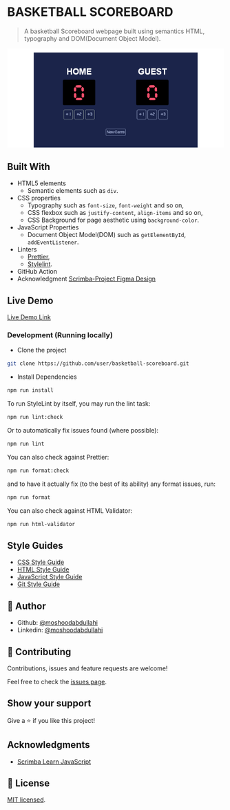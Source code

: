 # BASKETBALL SCOREBOARD

> A basketball Scoreboard webpage built using semantics HTML, typography and DOM(Document Object Model).

![screenshot](./basketball-scoreboard-screenshot.png)

## Built With

- HTML5 elements
  - Semantic elements such as `div`.
- CSS properties
  - Typography such as `font-size`, `font-weight` and so on,
  - CSS flexbox such as `justify-content`, `align-items` and so on,
  - CSS Background for page aesthetic using `background-color`.
- JavaScript Properties
  - Document Object Model(DOM) such as `getElementById`, `addEventListener`.
- Linters
  - [Prettier](https://prettier.io/),
  - [Stylelint](https://stylelint.io/).
- GitHub Action
- Acknowledgment
  [Scrimba-Project Figma Design](<https://www.figma.com/file/R1E5jMRwQ4BluOYxPHz37O/Basketball-Scoreboard-(Copy)?type=design&node-id=0-1&t=DTQYqPeO2W2aZy0p-0>)

## Live Demo

[Live Demo Link](https://doc-basketball-scoreboard.netlify.app/)

### Development (Running locally)

- Clone the project

```bash
git clone https://github.com/user/basketball-scoreboard.git

```

- Install Dependencies

```bash
npm run install
```

To run StyleLint by itself, you may run the lint task:

```bash
npm run lint:check
```

Or to automatically fix issues found (where possible):

```bash
npm run lint
```

You can also check against Prettier:

```bash
npm run format:check
```

and to have it actually fix (to the best of its ability) any format issues, run:

```bash
npm run format
```

You can also check against HTML Validator:

```bash
npm run html-validator
```

## Style Guides

- [CSS Style Guide](http://udacity.github.io/frontend-nanodegree-styleguide/css.html)
- [HTML Style Guide](http://udacity.github.io/frontend-nanodegree-styleguide/index.html)
- [JavaScript Style Guide](http://udacity.github.io/frontend-nanodegree-styleguide/javascript.html)
- [Git Style Guide](https://udacity.github.io/git-styleguide/)

## 👤 Author

- Github: [@moshoodabdullahi](https://github.com/moshoodabdullahi)
- Linkedin: [@moshoodabdullahi](https://www.linkedin.com/in/moshoodabdullahi/)

## 🤝 Contributing

Contributions, issues and feature requests are welcome!

Feel free to check the [issues page](../../issues).

## Show your support

Give a ⭐️ if you like this project!

## Acknowledgments

- [Scrimba Learn JavaScript](https://scrimba.com/learn/learnjavascript)

## 📝 License

[MIT licensed](./LICENSE).
